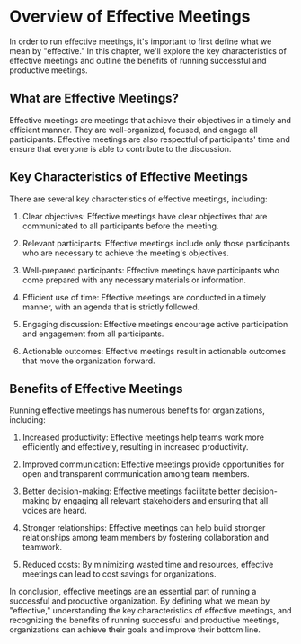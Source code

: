 Overview of Effective Meetings
=======================================================================

In order to run effective meetings, it's important to first define what we mean by "effective." In this chapter, we'll explore the key characteristics of effective meetings and outline the benefits of running successful and productive meetings.

What are Effective Meetings?
----------------------------

Effective meetings are meetings that achieve their objectives in a timely and efficient manner. They are well-organized, focused, and engage all participants. Effective meetings are also respectful of participants' time and ensure that everyone is able to contribute to the discussion.

Key Characteristics of Effective Meetings
-----------------------------------------

There are several key characteristics of effective meetings, including:

1. Clear objectives: Effective meetings have clear objectives that are communicated to all participants before the meeting.

2. Relevant participants: Effective meetings include only those participants who are necessary to achieve the meeting's objectives.

3. Well-prepared participants: Effective meetings have participants who come prepared with any necessary materials or information.

4. Efficient use of time: Effective meetings are conducted in a timely manner, with an agenda that is strictly followed.

5. Engaging discussion: Effective meetings encourage active participation and engagement from all participants.

6. Actionable outcomes: Effective meetings result in actionable outcomes that move the organization forward.

Benefits of Effective Meetings
------------------------------

Running effective meetings has numerous benefits for organizations, including:

1. Increased productivity: Effective meetings help teams work more efficiently and effectively, resulting in increased productivity.

2. Improved communication: Effective meetings provide opportunities for open and transparent communication among team members.

3. Better decision-making: Effective meetings facilitate better decision-making by engaging all relevant stakeholders and ensuring that all voices are heard.

4. Stronger relationships: Effective meetings can help build stronger relationships among team members by fostering collaboration and teamwork.

5. Reduced costs: By minimizing wasted time and resources, effective meetings can lead to cost savings for organizations.

In conclusion, effective meetings are an essential part of running a successful and productive organization. By defining what we mean by "effective," understanding the key characteristics of effective meetings, and recognizing the benefits of running successful and productive meetings, organizations can achieve their goals and improve their bottom line.

